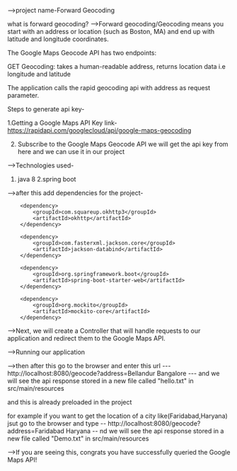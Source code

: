 
-->project name-Forward Geocoding 

what is forward geocoding?
-->Forward geocoding/Geocoding means you start with an address or location (such as Boston, MA) and end up with latitude and longitude coordinates.

The Google Maps Geocode API has two endpoints:

GET Geocoding: takes a human-readable address, returns location data i.e longitude and latitude

The application calls the rapid geocoding api with address as request parameter.


Steps to generate api key-

1.Getting a Google Maps API Key
link-https://rapidapi.com/googlecloud/api/google-maps-geocoding

2. Subscribe to the Google Maps Geocode API
we will get the api key from here and we can use it in our project

-->Technologies used-
1. java 8
2.spring boot

-->after this add dependencies for the project-

		<dependency>
			<groupId>com.squareup.okhttp3</groupId>
			<artifactId>okhttp</artifactId>
		</dependency>

		<dependency>
			<groupId>com.fasterxml.jackson.core</groupId>
			<artifactId>jackson-databind</artifactId>
		</dependency>
		
		<dependency>
			<groupId>org.springframework.boot</groupId>
			<artifactId>spring-boot-starter-web</artifactId>
		</dependency>

		<dependency>
			<groupId>org.mockito</groupId>
			<artifactId>mockito-core</artifactId>    
		</dependency>


-->Next, we will create a Controller that will handle requests to our application and redirect them to the Google Maps API.

-->Running our application

-->then after this go to the browser and enter this url --- http://localhost:8080/geocode?address=Bellandur Bangalore ---
and we will see the api response stored in a new file called "hello.txt" in src/main/resources 

and this is already preloaded in the project 

for example if you want to get the location of a city like(Faridabad,Haryana) jsut go to the browser and type -- http://localhost:8080/geocode?address=Faridabad Haryana --
nd we will see the api response stored in a new file called "Demo.txt" in src/main/resources 

-->If you are seeing this, congrats you have successfully queried the Google Maps API!
